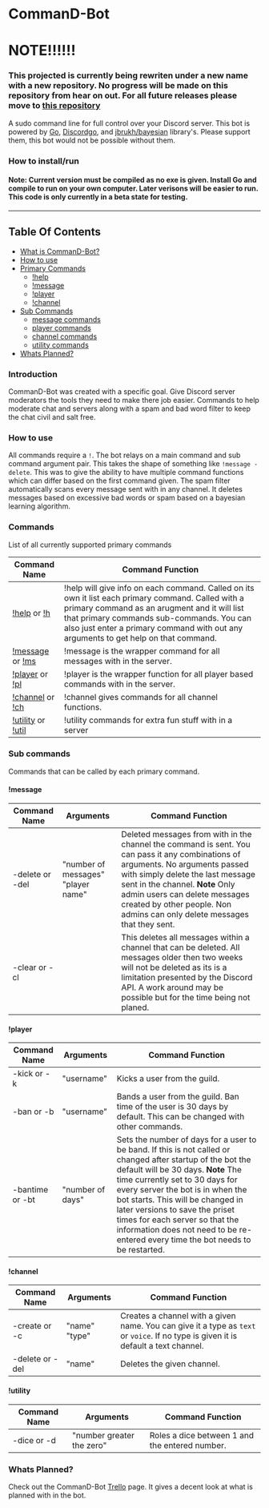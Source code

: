  # **CommanD-Bot**
 
 # **NOTE!!!!!!**
 ### This projected is currently being rewriten under a new name with a new repository. No progress will be made on this repository from hear on out. For all future releases please move to [this repository][4]
 
 [4]: https://github.com/Tskken/CentralCommand
 
A sudo command line for full control over your Discord server.  This bot is powered by [Go][1], [Discordgo][2], and [jbrukh/bayesian][3] library's.  Please support them, this bot would not be possible without them.

[1]: https://golang.org/
[2]: https://github.com/bwmarrin/discordgo
[3]: https://github.com/jbrukh/bayesian

### How to install/run
#### Note: Current version must be compiled as no exe is given.  Install Go and compile to run on your own computer. Later verisons will be easier to run.  This code is only currently in a beta state for testing.

[3]: https://discordapp.com/oauth2/authorize?client_id=357950177945976839&scope=bot&permissions=8

---

## Table Of Contents
+ [What is CommanD-Bot?](#Introduction)
+ [How to use](#HowTo)
+ [Primary Commands](#Commands)
    - [!help](#help)
    - [!message](#message)
    - [!player](#player)
    - [!channel](#channel)
+ [Sub Commands](#sub_commands)
    - [message commands](#subMessage)
    - [player commands](#subPlayer)
    - [channel commands](#subChannel)
    - [utility commands](#subUtility)
+ [Whats Planned?](#planned)

### Introduction <a id="Introduction"></a>
CommanD-Bot was created with a specific goal. Give Discord server moderators the tools they need to make there job easier. Commands to help moderate chat and servers along with a spam and bad word filter to keep the chat civil and salt free.

### How to use <a id="HowTo"></a>
All commands require a `!`.  The bot relays on a main command and sub command argument pair. This takes the shape of something like `!message -delete`. This was to give the ability to have multiple command functions which can differ based on the first command given.
The spam filter automatically scans every message sent with in any channel. It deletes messages based on excessive bad words or spam based on a bayesian learning algorithm. 

### Commands <a id="Commands"></a>
List of all currently supported primary commands

|   Command Name |  Command Function |
| --- | --- |
|   [!help](#help) or [!h](#help) | !help will give info on each command. Called on its own it list each primary command. Called with a primary command as an arugment and it will list that primary commands sub-commands. You can also just enter a primary command with out any arguments to get help on that command. |
|   [!message](#message) or [!ms](#message) |  !message is the wrapper command for all messages with in the server. |
|   [!player](#player) or [!pl](#player) |   !player is the wrapper function for all player based commands with in the server. |
|   [!channel](#channel) or [!ch](#channel) |   !channel gives commands for all channel functions. |
|   [!utility](#utility) or [!util](#utility) |  !utility commands for extra fun stuff with in a server |

### Sub commands <a id="sub_commands"></a>
Commands that can be called by each primary command.

#### !message <a id="subMessage"></a>

|   Command Name |  Arguments |  Command Function |
| --- | --- | --- |
|   -delete or -del | "number of messages" "player name" | Deleted messages from with in the channel the command is sent.  You can pass it any combinations of arguments.  No arguments passed with simply delete the last message sent in the channel.  **Note** Only admin users can delete messages created by other people.  Non admins can only delete messages that they sent. |
|   -clear or -cl |  | This deletes all messages within a channel that can be deleted.  All messages older then two weeks will not be deleted as its is a limitation presented by the Discord API.  A work around may be possible but for the time being not planed. |

#### !player <a id="subPlayer"></a>

|   Command Name |  Arguments |  Command Function |
| --- | --- | --- |
|   -kick or -k |   "username" |    Kicks a user from the guild. |
|   -ban or -b |    "username" |    Bands a user from the guild.  Ban time of the user is 30 days by default.  This can be changed with other commands. |
|   -bantime or -bt |   "number of days" |   Sets the number of days for a user to be band.  If this is not called or changed after startup of the bot the default will be 30 days.  **Note** The time currently set to 30 days for every server the bot is in when the bot starts.  This will be changed in later versions to save the priset times for each server so that the information does not need to be re-entered every time the bot needs to be restarted. |

#### !channel <a id=subChannel></a>

|   Command Name | Arguments | Command Function |
| --- | --- | --- |
| -create or -c |   "name" "type" | Creates a channel with a given name. You can give it a type as `text` or `voice`. If no type is given it is default a text channel. |
| -delete or -del | "name" | Deletes the given channel. |

#### !utility <a id=subUtility><a/>

|   Command Name | Arguments | Command Function |
| --- | --- | --- |
| -dice or -d | "number greater the zero" | Roles a dice between 1 and the entered number. |

### Whats Planned? <a id="planned"><a/>
Check out the CommanD-Bot [Trello][4] page. It gives a decent look at what is planned with in the bot.

[4]:https://trello.com/b/UB3kUIlz/command-bot
